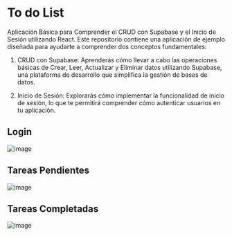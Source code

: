 # To do List 

Aplicación Básica para Comprender el CRUD con Supabase y el Inicio de Sesión utilizando React. 
Este repositorio contiene una aplicación de ejemplo diseñada para ayudarte a comprender dos conceptos fundamentales:

1. CRUD con Supabase: Aprenderás cómo llevar a cabo las operaciones básicas de Crear, Leer, Actualizar y Eliminar datos utilizando Supabase, una plataforma de desarrollo que simplifica la gestión de bases de datos.

2. Inicio de Sesión: Explorarás cómo implementar la funcionalidad de inicio de sesión, lo que te permitirá comprender cómo autenticar usuarios en tu aplicación.

## Login
![image](https://github.com/FrancoEspinozaV/Tareas/assets/142062208/11cd9635-e84e-4d5b-a29d-7885f93a5ba1)


## Tareas Pendientes
![image](https://github.com/FrancoEspinozaV/Tareas/assets/142062208/cf6ecaae-5cd7-43cb-bdbf-305f6f9272a2)

## Tareas Completadas
![image](https://github.com/FrancoEspinozaV/Tareas/assets/142062208/a88793fe-1eee-44f5-aba0-c9e8c9e41953)
